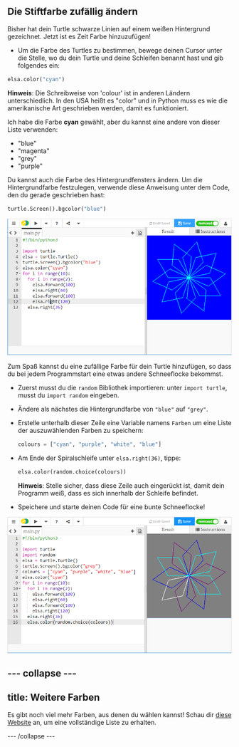 ## Die Stiftfarbe zufällig ändern

Bisher hat dein Turtle schwarze Linien auf einem weißen Hintergrund gezeichnet. Jetzt ist es Zeit Farbe hinzuzufügen!

- Um die Farbe des Turtles zu bestimmen, bewege deinen Cursor unter die Stelle, wo du dein Turtle und deine Schleifen benannt hast und gib folgendes ein:

```python
elsa.color("cyan")
```

**Hinweis**: Die Schreibweise von 'colour' ist in anderen Ländern unterschiedlich. In den USA heißt es "color" und in Python muss es wie die amerikanische Art geschrieben werden, damit es funktioniert.

Ich habe die Farbe **cyan** gewählt, aber du kannst eine andere von dieser Liste verwenden:

- "blue"
- "magenta"
- "grey"
- "purple"

Du kannst auch die Farbe des Hintergrundfensters ändern. Um die Hintergrundfarbe festzulegen, verwende diese Anweisung unter dem Code, den du gerade geschrieben hast:

```python
turtle.Screen().bgcolor("blue")
```

![](images/colour.png)

Zum Spaß kannst du eine zufällige Farbe für dein Turtle hinzufügen, so dass du bei jedem Programmstart eine etwas andere Schneeflocke bekommst.

- Zuerst musst du die `random` Bibliothek importieren: unter `import turtle`, musst du `import random` eingeben.

- Ändere als nächstes die Hintergrundfarbe von `"blue"` auf `"grey"`.

- Erstelle unterhalb dieser Zeile eine Variable namens `Farben` um eine Liste der auszuwählenden Farben zu speichern:
    
    ```python
    colours = ["cyan", "purple", "white", "blue"]
    ```

- Am Ende der Spiralschleife unter `elsa.right(36)`, tippe:
    
    ```python
    elsa.color(random.choice(colours))  
    ```
    
    **Hinweis**: Stelle sicher, dass diese Zeile auch eingerückt ist, damit dein Programm weiß, dass es sich innerhalb der Schleife befindet.

- Speichere und starte deinen Code für eine bunte Schneeflocke!

![](images/colour-list.png)

--- collapse ---
---
title: Weitere Farben
---

Es gibt noch viel mehr Farben, aus denen du wählen kannst! Schau dir [diese Website](https://wiki.tcl.tk/37701) an, um eine vollständige Liste zu erhalten.

--- /collapse ---